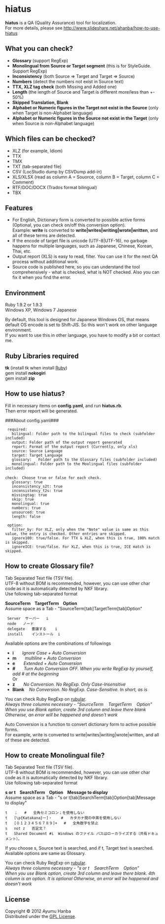 hiatus
===========================
**hiatus** is a QA (Quality Assurance) tool for localization.  
For more details, please see http://www.slideshare.net/ahanba/how-to-use-hiatus

What you can check?
------
+ **Glossary** (support RegExp)
+ **Monolingual from Source or Target segment** (this is for StyleGuide. Support RegExp)
+ **Inconsistency** (both Source => Target and Target => Source)
+ **Numbers** (detect the numbers not exist in Source text)
+ **TTX, XLZ tag check** (both Missing and Added one)
+ **Length** (the length of Source and Target is different more/less than +- 50%)
+ **Skipped Translation, Blank**
+ **Alphabet or Numeric figures in the Target not exist in the Source** (only when Target is non-Alphabet language)
+ **Alphabet or Numeric figures in the Source not exist in the Target** (only when Source is non-Alphabet language)

Which files can be checked?
------
+ XLZ (for example, Idiom)
+ TTX
+ TMX
+ TXT (tab-separated file)
+ CSV (LocStudio dump by CSVDump add-in)
+ XLS/XLSX (read as column A = Souorce, column B = Target, column C = Comment)
+ RTF/DOC/DOCX (Trados format bilingual)
+ TBX

Features
--------
+ For English, Dictionary form is converted to possible active forms (Optional, you can check on/off this conversion option).    
  Example: **write** is converted to **write|writes|writing|wrote|written**, and all of these terms are detected.
+ If the encode of target file is unicode (UTF-8|UTF-16), no garbage happens for multiple languages, such as Japanese, Chinese, Korean, Thai, etc.
+ Output report (XLS) is easy to read, filter. You can use it for the next QA process without additional work.
+ Source code is published here, so you can understand the tool comprehensively - what is checked, what is NOT checked. Also you can fix it when you find the error.

Environment
--------
Ruby 1.9.2 or 1.9.3  
Windows XP, Windows 7 Japanese  

By default, this tool is designed for Japanese Windows OS, that means default OS encode is set to Shift-JIS. So this won't work on other language environment.  
If you want to use this in other language, you have to modify a bit or contact me.  

Ruby Libraries required
---------
**tk** (install tk when install [Ruby](http://rubyinstaller.org/))  
gem install **nokogiri**  
gem install **zip**  

How to use hiatus?
---------
Fill in necessary items on **config.yaml**, and run **hiatus.rb**.  
Then error report will be generated.

###About config.yaml###

     required:  
       bilingual: Folder path to the bilingual files to check (subfolder included)  
       output: Folder path of the output report generated  
       report: Format of the output report (Currently, only xls)  
       source: Source Language  
       target: Target Language  
       glossary:   Folder path to the Glossary files (subfolder included)
       monolingual: Folder path to the Moolingual files (subfolder included) 

    check:　Choose true or false for each check.
       glossary: true  
       inconsistency_s2t: true  
       inconsistency_t2s: true  
       missingtag: true  
       skip: true  
       monolingual: true  
       numbers: true  
       unsourced: true  
       length: false  
  
     option:  
       filter_by: For XLZ, only when the "Note" value is same as this value, the entry is checked. Other entries are skipped.   
       ignore100: true/false. For TTX & XLZ, when this is true, 100% match is skipped.  
       ignoreICE: true/false. For XLZ, when this is true, ICE match is skipped.  

How to create Glossary file?
------------
Tab Separated Text file (TSV file).  
UTF-8 without BOM is recommended, however, you can use other char code as it is automatically detected by NKF library.  
Use following tab-separated format  

**SourceTerm&nbsp;&nbsp;&nbsp;&nbsp;TargetTerm&nbsp;&nbsp;&nbsp;&nbsp;Option**  
Assume space as a Tab - "SourceTerm[tab]TargetTerm[tab]Option" 

     Server	 サーバー	i
     node	ノード
     delegate	委譲する	i
     install	インストール	i 

Available options are the combinations of followings
+ **i**&nbsp;&nbsp;&nbsp;&nbsp;&nbsp;&nbsp;&nbsp;*Ignore Case + Auto Conversion*
+ **m**&nbsp;&nbsp;&nbsp;&nbsp;&nbsp;&nbsp;&nbsp;*multiline + Auto Conversion*
+ **e**&nbsp;&nbsp;&nbsp;&nbsp;&nbsp;&nbsp;&nbsp;*Extended + Auto Conversion*  
+ **#**&nbsp;&nbsp;&nbsp;&nbsp;&nbsp;&nbsp;&nbsp;*Turn Auto Conversion OFF. When you write RegExp by yourself, add # at the beginning*  
Or  
+ **z**&nbsp;&nbsp;&nbsp;&nbsp;&nbsp;&nbsp;&nbsp;*No Conversion. No RegExp. Only Case-Insensitive*
+ **Blank**&nbsp;&nbsp;&nbsp;&nbsp;*No Conversion. No RegExp. Case-Sensitive. In short, as is*  

You can check Ruby RegExp on [rubular](http://rubular.com/).  
*Always three columns necessary - "SourceTerm&nbsp;&nbsp;&nbsp;&nbsp;TargetTerm&nbsp;&nbsp;&nbsp;&nbsp;Option"*  
*When you use Blank option, create 3rd column and leave there blank*
*Otherwise, an error will be happened and doesn't work*

Auto Conversion is a function to convert dictionary form to active possible forms.  
For example, write is converted to write|writes|writing|wrote|written, and all of these are detected.  

How to create Monolingual file?
--------
Tab Separated Text file (TSV file).  
UTF-8 without BOM is recommended, however, you can use other char code as it is automatically detected by NKF library.   
Use following tab-separated format  

**s or t&nbsp;&nbsp;&nbsp;&nbsp;SearchTerm&nbsp;&nbsp;&nbsp;&nbsp;Option&nbsp;&nbsp;&nbsp;&nbsp;Message to display**  
Assume space as a Tab - "s or t[tab]SearchTerm[tab]Option[tab]Message to display"  

	t	；	#	全角セミコロン；を使用しない
	t	[\p{Katakana}ー]・	#	カタカナ間の中黒を使用しない
	t	[０１２３４５６７８９]+	#	全角数字を禁止
	s	not	z	否定文？
	t	Shared Document	#i	Windows のファイル パスはローカライズする（共有ドキュメント）。

If you choose s, Source text is searched, and if t, Target text is searched.  
Available options are same as Glossary. 

You can check Ruby RegExp on [rubular](http://rubular.com/).  
*Always three columns necessary - "s or t&nbsp;&nbsp;&nbsp;&nbsp;SearchTerm&nbsp;&nbsp;&nbsp;&nbsp;Option"*  
*When you use Blank option, create 3rd column and leave there blank. 4th column is an option. It is optional*
*Otherwise, an error will be happened and doesn't work*

License
----------
Copyright &copy; 2012 Ayumu Hanba  
Distributed under the [GPL License][GPL].

[GPL]: http://www.gnu.org/licenses/gpl.html
